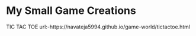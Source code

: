 <h1>My Small Game Creations</h1>
TIC TAC TOE url:-https://navateja5994.github.io/game-world/tictactoe.html
